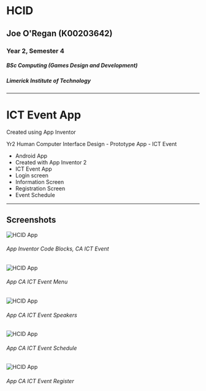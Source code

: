 # HCID
## Joe O'Regan (K00203642)
### Year 2, Semester 4
##### BSc Computing (Games Design and Development)
##### Limerick Institute of Technology

---

# ICT Event App

Created using App Inventor

Yr2 Human Computer Interface Design - Prototype App - ICT Event
* Android App
* Created with App Inventor 2
* ICT Event App
* Login screen
* Information Screen
* Registration Screen
* Event Schedule

---

## Screenshots

![HCID App](https://raw.githubusercontent.com/joeaoregan/LIT-Yr2-S4-HCID/master/Screenshots/ca1-blocks.jpg "HCID App")
###### App Inventor Code Blocks, CA ICT Event
![HCID App](https://raw.githubusercontent.com/joeaoregan/LIT-Yr2-S4-HCID/master/Screenshots/ca2_20190208-195709.png "HCID App")
###### App CA ICT Event Menu
![HCID App](https://raw.githubusercontent.com/joeaoregan/LIT-Yr2-S4-HCID/master/Screenshots/ca3_20190208-195719.png "HCID App")
###### App CA ICT Event Speakers
![HCID App](https://raw.githubusercontent.com/joeaoregan/LIT-Yr2-S4-HCID/master/Screenshots/ca4_20190208-195728.jpg "HCID App")
###### App CA ICT Event Schedule
![HCID App](https://raw.githubusercontent.com/joeaoregan/LIT-Yr2-S4-HCID/master/Screenshots/ca5_20190208-195735.png "HCID App")
###### App CA ICT Event Register
